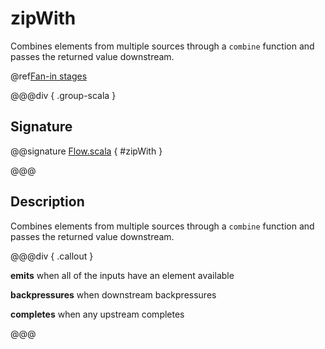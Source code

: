 # zipWith

Combines elements from multiple sources through a `combine` function and passes the returned value downstream.

@ref[Fan-in stages](../index.md#fan-in-stages)

@@@div { .group-scala }

## Signature

@@signature [Flow.scala]($akka$/akka-stream/src/main/scala/akka/stream/scaladsl/Flow.scala) { #zipWith }

@@@

## Description

Combines elements from multiple sources through a `combine` function and passes the
returned value downstream.


@@@div { .callout }

**emits** when all of the inputs have an element available

**backpressures** when downstream backpressures

**completes** when any upstream completes

@@@

